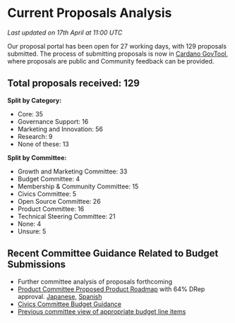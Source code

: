 # Current Proposals Analysis

_Last updated on 17th April at 11:00 UTC_

Our proposal portal has been open for 27 working days, with 129 proposals submitted. The process of submitting proposals is now in [Cardano GovTool](https://gov.tools/budget_discussion), where proposals are public and Community feedback can be provided.

## **Total proposals received: 129**

**Split by Category:**

* Core: 35
* Governance Support: 16
* Marketing and Innovation: 56
* Research: 9
* None of these: 13

**Split by Committee:**

* Growth and Marketing Committee: 33
* Budget Committee: 4
* Membership & Community Committee: 15
* Civics Committee: 5
* Open Source Committee: 26
* Product Committee: 16
* Technical Steering Committee: 21
* None: 4
* Unsure: 5







## Recent Committee Guidance Related to Budget Submissions

* Further committee analysis of proposals forthcoming
* [Product Committee Proposed Product Roadmap](https://gov.tools/outcomes/governance_actions/56f39054758f1a3cedc1de9225d66bf270b62dfdbfbc5399f1d6d43aceffc636#0) with 64% DRep approval. [Japanese](https://committees.docs.intersectmbo.org/intersect-product-committee/committee-outcomes/2025-cardanos-roadmap/2025-proposed-cardano-roadmap/2025-proposed-cardano-roadmap-japanese-translation), [Spanish](https://committees.docs.intersectmbo.org/intersect-product-committee/committee-outcomes/2025-cardanos-roadmap/2025-proposed-cardano-roadmap/2025-proposed-cardano-roadmap-spanish-translation)
* [Civics Committee Budget Guidance](https://committees.docs.intersectmbo.org/intersect-civics-committee/about/civics-committee-budget-guidance)
* [Previous committee view of appropriate budget line items](https://docs.google.com/spreadsheets/d/1XNcaZmjfz5Q6ZNwNSLBNaZtrZf58tD7bun2Tz7-GSK4/edit?gid=1980523364#gid=1980523364)

